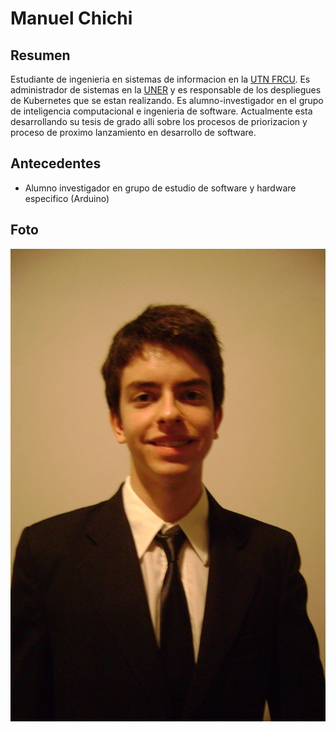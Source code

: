 # Manuel Chichi

## Resumen

Estudiante de ingenieria en sistemas de informacion en la [UTN FRCU](http://www.frcu.utn.edu.ar/). Es administrador de sistemas en la [UNER](https://www.uner.edu.ar/) y es responsable de los despliegues de Kubernetes que se estan realizando. Es alumno-investigador en el grupo de inteligencia computacional e ingenieria de software. Actualmente esta desarrollando su tesis de grado alli sobre los procesos de priorizacion y proceso de proximo lanzamiento en desarrollo de software.

## Antecedentes

* Alumno investigador en grupo de estudio de software y hardware especifico (Arduino)

## Foto
![Manuel](./perfil.jpg)
